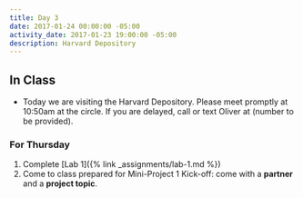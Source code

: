 ```yaml
---
title: Day 3
date: 2017-01-24 00:00:00 -05:00
activity_date: 2017-01-23 19:00:00 -05:00
description: Harvard Depository
---
```


## In Class

* Today we are visiting the Harvard Depository.
Please meet promptly at 10:50am at the circle.
If you are delayed, call or text Oliver at (number to be provided).

### For Thursday

1. Complete [Lab 1]({% link _assignments/lab-1.md %})
2. Come to class prepared for Mini-Project 1 Kick-off: come with a **partner** and a **project topic**.
